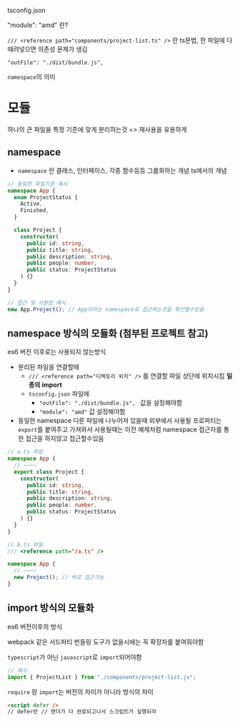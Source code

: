 tsconfig.json

"module": "amd" 란?

`/// <reference path="components/project-list.ts" />` 란
ts문법, 한 파일에 다 때려넣으면 의존성 문제가 생김

`"outFile": "./dist/bundle.js", `

`namespace`의 의미

# 모듈

하나의 큰 파일을 특정 기준에 맞게 분리하는것 => 재사용을 유용하게

## namespace

- `namespace` 란
  클래스, 인터페이스, 각종 함수등등 그룹화하는 개념
  ts에서의 개념

```typescript
// 동일한 파일기준 예시
namespace App {
  enum ProjectStatus {
    Active,
    Finished,
  }

  class Project {
    constructor(
      public id: string,
      public title: string,
      public description: string,
      public people: number,
      public status: ProjectStatus
    ) {}
  }
}

// 접근 및 사용법 예시
new App.Project(); // App이라는 namespace로 접근하는것을 확인할수있음
```

## namespace 방식의 모듈화 (첨부된 프로젝트 참고)

es6 버전 이후로는 사용되지 않는방식

- 분리된 파일을 연결할때
  - `/// <reference path="디렉토리 위치" />` 를 연결할 파일 상단에 위치시킴 <b>일종의 import</b>
  - `tsconfig.json` 파일에
    - `"outFile": "./dist/bundle.js", ` 값을 설정해야함
    - `"module": "amd"` 값 설정해야함
- 동일한 namespace 다른 파일에 나누어져 있을때 외부에서 사용될 프로퍼티는 `export`를 붙여주고
  가져와서 사용될때는 이전 예제처럼 namespace 접근자를 통한 접근을 하지않고 접근할수있음

```typescript
// a.ts 파일
namespace App {
  // ~~~~
  export class Project {
    constructor(
      public id: string,
      public title: string,
      public description: string,
      public people: number,
      public status: ProjectStatus
    ) {}
  }
}

// b.ts 파일
/// <reference path="/a.ts" />

namespace App {
  // ~~~~
  new Project(); // 바로 접근가능
}
```

## import 방식의 모듈화

es6 버전이후의 방식

webpack 같은 서드파티 번들링 도구가 없을시에는 꼭 확장자를 붙여줘야함

`typescript`가 아닌 `javascript`로 `import`되어야함

```typescript
// 예시
import { ProjectList } from "./components/project-list.js";
```

`require` 랑 `import`는 버전의 차이가 아니라
방식의 차이

```html
<script defer />
// defer란 // 렌더가 다 완료되고나서 스크립트가 실행되라
```
